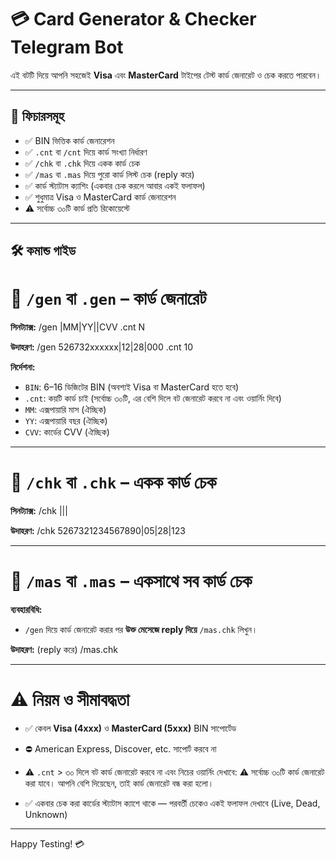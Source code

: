 # 💳 Card Generator & Checker Telegram Bot

এই বটটি দিয়ে আপনি সহজেই **Visa** এবং **MasterCard** টাইপের টেস্ট কার্ড জেনারেট ও চেক করতে পারবেন।

---

## 🚀 ফিচারসমূহ

- ✅ BIN ভিত্তিক কার্ড জেনারেশন
- ✅ `.cnt` বা `/cnt` দিয়ে কার্ড সংখ্যা নির্ধারণ
- ✅ `/chk` বা `.chk` দিয়ে একক কার্ড চেক
- ✅ `/mas` বা `.mas` দিয়ে পুরো কার্ড লিস্ট চেক (reply করে)
- ✅ কার্ড স্ট্যাটাস ক্যাশিং (একবার চেক করলে আবার একই ফলাফল)
- ✅ শুধুমাত্র Visa ও MasterCard কার্ড জেনারেশন
- ⚠️ সর্বোচ্চ ৩০টি কার্ড প্রতি রিকোয়েস্টে

---

## 🛠️ কমান্ড গাইড

# 🔹 `/gen` বা `.gen` – কার্ড জেনারেট

**সিনট্যাক্স:**
/gen <BIN>|MM|YY||CVV .cnt N

**উদাহরণ:**
/gen 526732xxxxxx|12|28|000 .cnt 10

**নির্দেশনা:**
- `BIN`: 6–16 ডিজিটের BIN (অবশ্যই Visa বা MasterCard হতে হবে)
- `.cnt`: কয়টি কার্ড চাই (সর্বোচ্চ ৩০টি, এর বেশি দিলে বট জেনারেট করবে না এবং ওয়ার্নিং দিবে)
- `MM`: এক্সপায়ারি মাস (ঐচ্ছিক)
- `YY`: এক্সপায়ারি বছর (ঐচ্ছিক)
- `CVV`: কার্ডের CVV (ঐচ্ছিক)

---

# 🔹 `/chk` বা `.chk` – একক কার্ড চেক

**সিনট্যাক্স:**
/chk <card>|<mm>|<yy>|<cvv>

**উদাহরণ:**
/chk 5267321234567890|05|28|123

---

# 🔹 `/mas` বা `.mas` – একসাথে সব কার্ড চেক

**ব্যবহারবিধি:**
- `/gen` দিয়ে কার্ড জেনারেট করার পর **উক্ত মেসেজে reply দিয়ে** `/mas.chk` লিখুন।

**উদাহরণ:**
(reply করে)
/mas.chk

---

# ⚠️ নিয়ম ও সীমাবদ্ধতা

- ✅ কেবল **Visa (4xxx)** ও **MasterCard (5xxx)** BIN সাপোর্টেড
- ⛔ American Express, Discover, etc. সাপোর্ট করবে না
- ⚠️ `.cnt` > ৩০ দিলে বট কার্ড জেনারেট করবে না এবং নিচের ওয়ার্নিং দেখাবে:
⚠️ সর্বোচ্চ ৩০টি কার্ড জেনারেট করা যাবে। আপনি বেশি দিয়েছেন, তাই কার্ড জেনারেট বন্ধ করা হলো।


- ✅ একবার চেক করা কার্ডের স্ট্যাটাস ক্যাশে থাকে — পরবর্তী চেকেও একই ফলাফল দেখাবে (Live, Dead, Unknown)

---

Happy Testing! 💳
